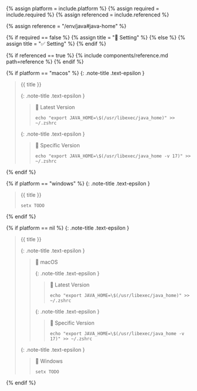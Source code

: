 <!-- LOCATION -->
<!-- _includes/components/java/ -->

<!-- INCLUDE -->
<!-- components/java/java-home.md -->

<!-- VARIABLES -->
<!-- platform:      [macos, windows], default to ALL -->
<!-- required:      [true, false], default to true -->
<!-- referenced:    [true, false], default to false -->


<!-- READ VARIABLES -->
{% assign platform = include.platform %}
{% assign required = include.required %}
{% assign referenced = include.referenced %}


<!-- ASSIGN CONSTANTS -->
{% assign reference = "/env/java#java-home" %}


<!-- DECIDE TO DISPLAY THE NECESSITY OF THE INSTALLATION -->
{% if required == false %}
    {% assign title = "🔲 Setting" %}
{% else %}
    {% assign title = "✅ Setting" %}
{% endif %}


<!-- DECIDE TO DISPLAY THE LINK OF THIS COMPONENT -->
{% if referenced == true %}
{% include components/reference.md path=reference %}
{% endif %}


<!-- MAIN CONTENT -->

<!-- MACOS -->
{% if platform == "macos" %}
{: .note-title .text-epsilon }
> {{ title }}
>
> {: .note-title .text-epsilon }
>> 🔘 Latest Version
>>
>> ```shell
>> echo "export JAVA_HOME=\$(/usr/libexec/java_home)" >> ~/.zshrc
>> ```
>
> {: .note-title .text-epsilon }
>> 🔘 Specific Version
>>
>> ```shell
>> echo "export JAVA_HOME=\$(/usr/libexec/java_home -v 17)" >> ~/.zshrc
>> ```
{% endif %}

<!-- WINDOWS -->
{% if platform == "windows" %}
{: .note-title .text-epsilon }
> {{ title }}
>
> ```shell
> setx TODO
> ```
{% endif %}

<!-- ALL -->
{% if platform == nil %}
{: .note-title .text-epsilon } 
> {{ title }}
>
> {: .note-title .text-epsilon } 
>> 🔘 macOS
>>
>> {: .note-title .text-epsilon }
>>> 🔘 Latest Version
>>>
>>> ```shell
>>> echo "export JAVA_HOME=\$(/usr/libexec/java_home)" >> ~/.zshrc
>>> ```
>>
>> {: .note-title .text-epsilon }
>>> 🔘 Specific Version
>>>
>>> ```shell
>>> echo "export JAVA_HOME=\$(/usr/libexec/java_home -v 17)" >> ~/.zshrc
>>> ```
>
> {: .note-title .text-epsilon } 
>> 🔘 Windows
>>
>> ```shell
>> setx TODO
>> ```
{% endif %}
